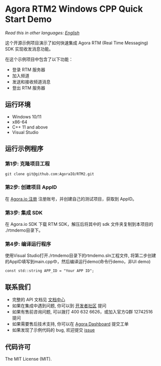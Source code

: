 # Agora RTM2 Windows CPP Quick Start Demo

*Read this in other languages: [English](README.md)*

这个开源示例项目演示了如何快速集成 Agora RTM (Real Time Messaging) SDK 实现收发消息功能。

在这个示例项目中包含了以下功能：

- 登录 RTM 服务器
- 加入频道
- 发送和接收频道消息
- 登出 RTM 服务器

## 运行环境

- Windows 10/11
- x86-64
- C++ 11 and above
- Visual Studio

## 运行示例程序

### 第1步: 克隆项目工程

```
git clone git@github.com:AgoraIO/RTM2.git
```

### 第2步: 创建项目 AppID

在 [Agora.io 注册](https://dashboard.agora.io/cn/signup/) 注册账号，并创建自己的测试项目，获取到 AppID。


### 第3步: 集成 SDK

在 Agora.io SDK 下载 RTM SDK，解压后将其中的 sdk 文件夹复制到本项目的 ./rtmdemo目录下。

### 第4步: 编译运行程序

使用Visual Studio打开./rtmdemo目录下的rtmdemo.sln工程文件, 将第二步创建的AppID填写到main.cpp中，然后编译运行demo(命令行demo，非UI demo)
```
const std::string APP_ID = "Your APP ID";
```


## 联系我们

- 完整的 API 文档见 [文档中心](https://doc.shengwang.cn/doc/rtm2/cpp/landing-page)
- 如果在集成中遇到问题, 你可以到 [开发者社区](https://dev.agora.io/cn/) 提问
- 如果有售前咨询问题, 可以拨打 400 632 6626，或加入官方Q群 12742516 提问
- 如果需要售后技术支持, 你可以在 [Agora Dashboard](https://dashboard.agora.io) 提交工单
- 如果发现了示例代码的 bug, 欢迎提交 [issue](https://github.com/AgoraIO/Rtm2/issues)

## 代码许可

The MIT License (MIT).